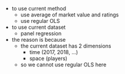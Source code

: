 - to use current method
	- use average of market value and ratings
	- use regular OLS
- to use current dataset
	- panel regression
- the reason is because
	- the current dataset has 2 dimensions
		- time (2017, 2018, ...)
		- space (players)
	- so we cannot use regular OLS here